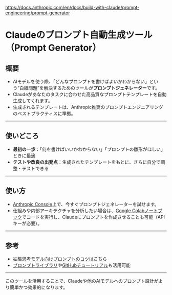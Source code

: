 https://docs.anthropic.com/en/docs/build-with-claude/prompt-engineering/prompt-generator

# Claudeのプロンプト自動生成ツール（Prompt Generator）

## 概要

- AIモデルを使う際、「どんなプロンプトを書けばよいかわからない」という“白紙問題”を解決するためのツールが**プロンプトジェネレーター**です。
- Claudeがあなたのタスクに合わせた高品質なプロンプトテンプレートを自動生成してくれます。
- 生成されるテンプレートは、Anthropic推奨のプロンプトエンジニアリングのベストプラクティスに準拠。

---

## 使いどころ

- **最初の一歩**：「何を書けばいいかわからない」「プロンプトの雛形がほしい」ときに最適
- **テストや改良の出発点**：生成されたテンプレートをもとに、さらに自分で調整・テストできる

---

## 使い方

- [Anthropic Console](https://console.anthropic.com/dashboard)上で、今すぐプロンプトジェネレーターを試せます。
- 仕組みや内部アーキテクチャを分析したい場合は、[Google Colabノートブック](https://anthropic.com/metaprompt-notebook/)でコードを実行し、Claudeにプロンプトを作成させることも可能（APIキーが必要）。

---

## 参考

- [拡張思考モデル向けプロンプトのコツはこちら](https://docs.anthropic.com/en/docs/build-with-claude/extended-thinking)
- [プロンプトライブラリ](https://docs.anthropic.com/en/resources/prompt-library/library)や[GitHubチュートリアル](https://github.com/anthropics/prompt-eng-interactive-tutorial)も活用可能

---

このツールを活用することで、Claudeや他のAIモデルへのプロンプト設計がより簡単かつ効果的になります。